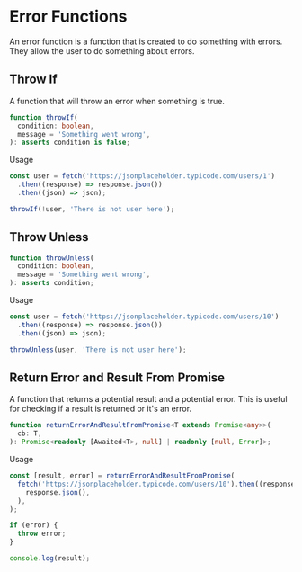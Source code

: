 # Error Functions

An error function is a function that is created to do something
with errors. They allow the user to do something about errors.

## Throw If

A function that will throw an error when something is true.

```ts
function throwIf(
  condition: boolean,
  message = 'Something went wrong',
): asserts condition is false;
```

Usage

```ts
const user = fetch('https://jsonplaceholder.typicode.com/users/1')
  .then((response) => response.json())
  .then((json) => json);

throwIf(!user, 'There is not user here');
```

## Throw Unless

```ts
function throwUnless(
  condition: boolean,
  message = 'Something went wrong',
): asserts condition;
```

Usage

```ts
const user = fetch('https://jsonplaceholder.typicode.com/users/10')
  .then((response) => response.json())
  .then((json) => json);

throwUnless(user, 'There is not user here');
```

## Return Error and Result From Promise

A function that returns a potential result and a potential error.
This is useful for checking if a result is returned or it's an error.

```ts
function returnErrorAndResultFromPromise<T extends Promise<any>>(
  cb: T,
): Promise<readonly [Awaited<T>, null] | readonly [null, Error]>;
```

Usage

```ts
const [result, error] = returnErrorAndResultFromPromise(
  fetch('https://jsonplaceholder.typicode.com/users/10').then((response) =>
    response.json(),
  ),
);

if (error) {
  throw error;
}

console.log(result);
```
